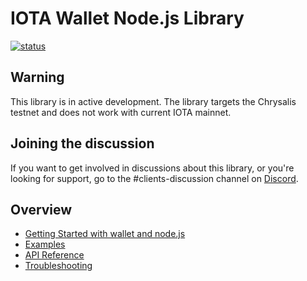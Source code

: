 # IOTA Wallet Node.js Library

[![status](https://img.shields.io/badge/Status-Alpha-yellow.svg)](https://github.com/iotaledger/wallet.rs)

## Warning
This library is in active development. The library targets the Chrysalis testnet and does not work with current IOTA mainnet.

## Joining the discussion
If you want to get involved in discussions about this library, or you're looking for support, go to the #clients-discussion channel on [Discord](https://discord.iota.org).

## Overview

- [Getting Started with wallet and node.js](./getting_started.md)
- [Examples](./examples.md)
- [API Reference](./api_reference.md)
- [Troubleshooting](./troubleshooting.md)
